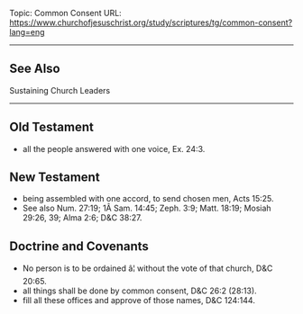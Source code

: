 Topic: Common Consent
URL: https://www.churchofjesuschrist.org/study/scriptures/tg/common-consent?lang=eng

---

## See Also

Sustaining Church Leaders

---

## Old Testament

- all the people answered with one voice, Ex. 24:3.

## New Testament

- being assembled with one accord, to send chosen men, Acts 15:25.
- See also Num. 27:19; 1Â Sam. 14:45; Zeph. 3:9; Matt. 18:19; Mosiah 29:26, 39; Alma 2:6; D&C 38:27.

## Doctrine and Covenants

- No person is to be ordained â¦ without the vote of that church, D&C 20:65.
- all things shall be done by common consent, D&C 26:2 (28:13).
- fill all these offices and approve of those names, D&C 124:144.


